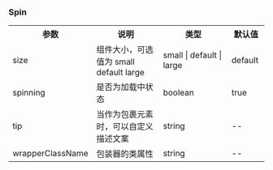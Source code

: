 ### Spin

<table>
  <tbody>
    <tr>
      <th  width="15%">参数</th><th width="35%">说明</th><th width="35%">类型</th><th width="15%">默认值</th>
    </tr>
    <tr>
      <td width="15%">size</td><td width="35%">组件大小，可选值为 small default large</td><td width="35%">small | default | large</td><td width="15%">default</td>
    </tr>
    <tr>
      <td width="15%">spinning</td><td width="35%">是否为加载中状态</td><td width="35%">boolean</td><td width="15%">true</td>
    </tr>
    <tr>
      <td width="15%">tip</td><td width="35%">当作为包裹元素时，可以自定义描述文案</td><td width="35%">string</td><td width="15%">--</td>
    </tr>
    <tr>
      <td width="15%">wrapperClassName</td><td width="35%">包装器的类属性</td><td width="35%">string</td><td width="15%">--</td>
    </tr>
  </tbody>
</table>
